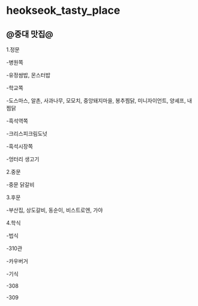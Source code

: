# heokseok_tasty_place
## @중대 맛집@

1.정문


-병원쪽


 -유정쌈밥, 몬스터밥


-학교쪽


 -도스마스, 알촌, 사과나무, 모모치, 중앙돼지마을, 봉추찜닭, 미니자이언트, 양셰프, 내찜닭


-흑석역쪽

 -크리스피크림도넛


-흑석시장쪽


 -엉터리 생고기


2.중문


-중문 닭갈비


3.후문

 -부산집, 상도갈비, 동순이, 비스트로엔, 가야


4.학식


-법식


-310관


 -카우버거


-기식


 -308


 -309




